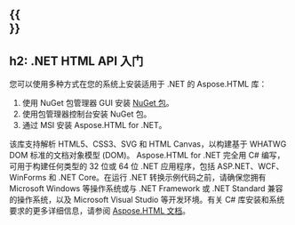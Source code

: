 ﻿---
translation: true
deploy: false
---

{{<section net>}}
---
h2: .NET HTML API 入门
---

您可以使用多种方式在您的系统上安装适用于 .NET 的 Aspose.HTML 库：

1. 使用 NuGet 包管理器 GUI 安装 <a href="https://www.nuget.org/packages/aspose.html" target="_blank">NuGet 包</a>。
1. 使用包管理器控制台安装 NuGet 包。
1. 通过 MSI 安装 Aspose.HTML for .NET。</br>

该库支持解析 HTML5、CSS3、SVG 和 HTML Canvas，以构建基于 WHATWG DOM 标准的文档对象模型 (DOM)。 Aspose.HTML for .NET 完全用 C# 编写，可用于构建任何类型的 32 位或 64 位 .NET 应用程序，包括 ASP.NET、WCF、WinForms 和 .NET Core。在运行 .NET 转换示例代码之前，请确保您拥有 Microsoft Windows 等操作系统或与 .NET Framework 或 .NET Standard 兼容的操作系统，以及 Microsoft Visual Studio 等开发环境。有关 C# 库安装和系统要求的更多详细信息，请参阅 [Aspose.HTML 文档](https://docs.aspose.com/html/net/getting-started/)。
